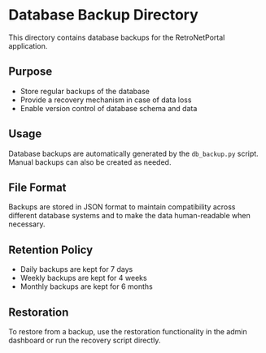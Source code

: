 # Database Backup Directory

This directory contains database backups for the RetroNetPortal application.

## Purpose

- Store regular backups of the database
- Provide a recovery mechanism in case of data loss
- Enable version control of database schema and data

## Usage

Database backups are automatically generated by the `db_backup.py` script. Manual backups can also be created as needed.

## File Format

Backups are stored in JSON format to maintain compatibility across different database systems and to make the data human-readable when necessary.

## Retention Policy

- Daily backups are kept for 7 days
- Weekly backups are kept for 4 weeks
- Monthly backups are kept for 6 months

## Restoration

To restore from a backup, use the restoration functionality in the admin dashboard or run the recovery script directly.